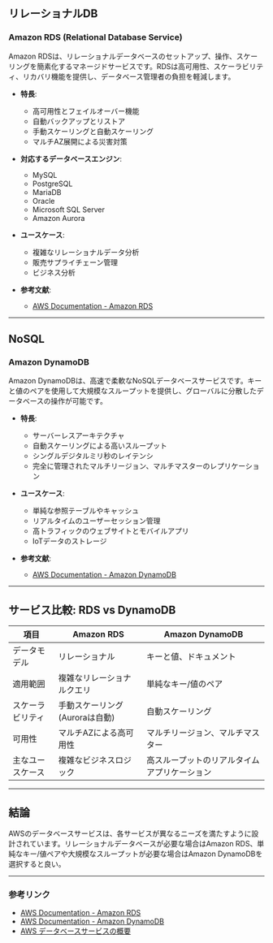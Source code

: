 ## リレーショナルDB

### Amazon RDS (Relational Database Service)

Amazon RDSは、リレーショナルデータベースのセットアップ、操作、スケーリングを簡素化するマネージドサービスです。RDSは高可用性、スケーラビリティ、リカバリ機能を提供し、データベース管理者の負担を軽減します。

- **特長**:
  - 高可用性とフェイルオーバー機能
  - 自動バックアップとリストア
  - 手動スケーリングと自動スケーリング
  - マルチAZ展開による災害対策

- **対応するデータベースエンジン**:
  - MySQL
  - PostgreSQL
  - MariaDB
  - Oracle
  - Microsoft SQL Server
  - Amazon Aurora

- **ユースケース**:
  - 複雑なリレーショナルデータ分析
  - 販売サプライチェーン管理
  - ビジネス分析

- **参考文献**:
  - [AWS Documentation - Amazon RDS](https://docs.aws.amazon.com/rds/index.html)

---

## NoSQL

### Amazon DynamoDB

Amazon DynamoDBは、高速で柔軟なNoSQLデータベースサービスです。キーと値のペアを使用して大規模なスループットを提供し、グローバルに分散したデータベースの操作が可能です。

- **特長**:
  - サーバーレスアーキテクチャ
  - 自動スケーリングによる高いスループット
  - シングルデジタルミリ秒のレイテンシ
  - 完全に管理されたマルチリージョン、マルチマスターのレプリケーション

- **ユースケース**:
  - 単純な参照テーブルやキャッシュ
  - リアルタイムのユーザーセッション管理
  - 高トラフィックのウェブサイトとモバイルアプリ
  - IoTデータのストレージ

- **参考文献**:
  - [AWS Documentation - Amazon DynamoDB](https://docs.aws.amazon.com/dynamodb/index.html)

---

## サービス比較: RDS vs DynamoDB

| 項目 | Amazon RDS | Amazon DynamoDB |
| --- | --- | --- |
| データモデル | リレーショナル | キーと値、ドキュメント |
| 適用範囲 | 複雑なリレーショナルクエリ | 単純なキー/値のペア |
| スケーラビリティ | 手動スケーリング (Auroraは自動) | 自動スケーリング |
| 可用性 | マルチAZによる高可用性 | マルチリージョン、マルチマスター |
| 主なユースケース | 複雑なビジネスロジック | 高スループットのリアルタイムアプリケーション |

---

## 結論

AWSのデータベースサービスは、各サービスが異なるニーズを満たすように設計されています。リレーショナルデータベースが必要な場合はAmazon RDS、単純なキー/値ペアや大規模なスループットが必要な場合はAmazon DynamoDBを選択すると良い。

---

### 参考リンク

- [AWS Documentation - Amazon RDS](https://docs.aws.amazon.com/rds/index.html)
- [AWS Documentation - Amazon DynamoDB](https://docs.aws.amazon.com/dynamodb/index.html)
- [AWS データベースサービスの概要](https://aws.amazon.com/products/databases/)
